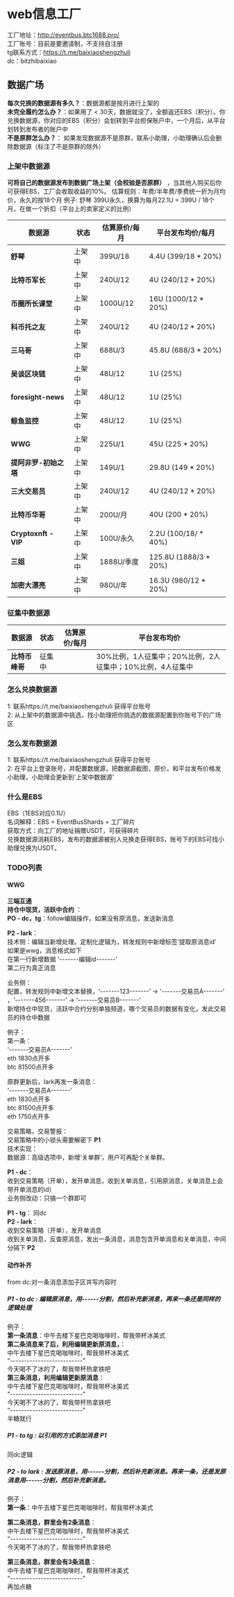 # web信息工厂
工厂地址：http://eventbus.btc1688.pro/ <br>
工厂账号：目前是要邀请制，不支持自注册 <br>
tg联系方式：https://t.me/baixiaoshengzhuli <br>
dc：bitzhibaixiao <br>
## 数据广场
**每次兑换的数据源有多久？**：数据源都是按月进行上架的  <br>
**未完全履约怎么办？**：如果用了 < 30天，数据就没了，全额返还EBS（积分）。你兑换数据源，你对应的EBS（积分）会划转到平台担保账户中，一个月后，从平台划转到发布者的账户中  <br>
**不是原群怎么办？**： 如果发现数据源不是原群，联系小助理，小助理确认后会删除数据源（标注了不是原群的除外）  <br>

### 上架中数据源
**可将自己的数据源发布到数据广场上架（会校验是否原群）** ，当其他人购买后你可获得EBS，工厂会收取收益的10%。
估算规则：年费/半年费/季费统一折为月均价，永久的按18个月
例子: 舒琴 399U永久，换算为每月22.1U = 399U  / 18个月，在做一个折扣（平台上的卖家定义的比例）

| 数据源              | 状态  | 估算原价/每月  | 平台发布均价/每月          |
| ------------------- | ---- | ------------- | --------------------------- |
| **舒琴**                | 上架中 | 399U/18       | 4.4U (399/18 * 20%)         |
| **比特币军长**          | 上架中 | 240U/12       | 4U (240/12 * 20%)           |
| **币圈所长课堂**        | 上架中 | 1000U/12      | 16U (1000/12 * 20%)         |
| **科币托之友**          | 上架中 | 240U/12       | 4U (240/12 * 20%)           |
| **三马哥**              | 上架中 | 688U/3        | 45.8U (688/3 * 20%)         |
| **吴谈区块链**          | 上架中 | 48U/12        | 1U (25%)                    |
| **foresight-news**     | 上架中 | 48U/12        | 1U (25%)                    |
| **鲸鱼监控**            | 上架中 | 48U/12        | 1U (25%)                    |
| **WWG**                | 上架中 | 225U/1        | 45U (225 * 20%)             |
| **提阿非罗-初始之塔**  | 上架中 | 149U/1        | 29.8U (149 * 20%)           |
| **三大交易员**          | 上架中 | 240U/12       | 4U (240/12 * 20%)           |
| **比特币华哥**          | 上架中 | 200U/月       | 40U (200 * 20%)             |
| **Cryptoxnft - VIP**   | 上架中 | 100U/永久     | 2.2U (100/18/ * 40%)        |
| **三姐**                | 上架中 | 1888U/季度    | 125.8U (1888/3 * 20%)       |
| **加密大漂亮**          | 上架中 | 980U/年       | 16.3U (980/12 * 20%)        |

### 征集中数据源
| 数据源  | 状态  | 估算原价/每月  | 平台发布均价  |
| ------- | ---- | ------------- | ------------- |
| **比特币峰哥** | 征集中 |  | 30%比例，1人征集中；20%比例，2人征集中；10%比例，4人征集中 |

### 怎么兑换数据源
1: 联系https://t.me/baixiaoshengzhuli 获得平台账号 <br>
2: 从上架中的数据源中挑选，找小助理把你挑选的数据源配置到你账号下的广场区 <br>

### 怎么发布数据源
1: 联系https://t.me/baixiaoshengzhuli 获得平台账号 <br>
2: 在平台上登录账号，并配置数据源，把数据源截图，原价，和平台发布价格发小助理，小助理会更新到‘上架中数据源’ <br>

### 什么是EBS
EBS（1EBS对应0.1U） <br>
名词解释：EBS = EventBusShards = 工厂碎片 <br>
获取方式：向工厂的地址捐赠USDT，可获得碎片 <br>
兑换数据源消耗EBS，发布的数据源被别人兑换走获得EBS，账号下的EBS可找小助理兑换为USDT。<br>

### TODO列表
#### WWG
**三端互通** <br>
**持仓中现货，活跃中合约** ： <br>
**PO - dc，tg**：follow编辑操作，如果没有原消息，发送新消息  <br>

**P2 - lark**：<br> 
技术侧：编辑当新增处理。定制化逻辑为，转发规则中新增标签‘提取原消息id’  <br>
如果是wwg，消息格式如下 <br>
在第一行新增数据 ‘-------编辑id-------’ <br>
第二行为真正消息  <br>

业务侧： <br>
配置，转发规则中新增文本替换，‘-------123-------’ -> ‘-------交易员A-------’ ，‘-------456-------’ -> ‘-------交易员B-------’  <br>
新增持仓中现货，活跃中合约分别单独频道，哪个交易员的数据有变化，发此交易员的持仓中数据  <br>

例子：<br>
第一条： <br>
‘-------交易员A-------’ <br>
eth 1830点开多 <br>
btc 81500点开多 <br>

原群更新后，lark再发一条消息： <br>
‘-------交易员A-------’ <br>
eth 1830点开多 <br>
btc 81500点开多 <br>
eth 1750点开多 <br>



交易策略，交易警报： <br>
交易策略中的小锁头需要解密下 **P1** <br>
技术实现：<br>
数据源：高级选项中，新增‘关单群’，用户可再配个关单群。

**P1 - dc**： <br>
收到交易策略（开单），发开单消息，收到关单消息，引用原消息，关单消息上会带开单消息的id） <br>
业务侧改动：只搞一个群即可<br>

**P1 - tg**： 同dc <br>
**P2 - lark**： <br>
收到交易策略（开单），发开单消息 <br>
收到关单消息，反查原消息，发出一条消息，消息包含开单消息和关单消息，中间分隔下 **P2** <br>


#### 动作补齐 <br>
from dc:对一条消息添加子区并写内容时 <br>

##### P1 - to dc : 编辑原消息，用------分割，然后补充新消息，再来一条还是同样的逻辑处理 <br>
例子： <br>
**第一条消息**：中午去楼下星巴克喝咖啡时，帮我带杯冰美式 <br>
**第二条消息来了后，利用编辑更新原消息，**： <br>
中午去楼下星巴克喝咖啡时，帮我带杯冰美式 <br>
“--------------------------” <br>
今天喝不了冰的了，帮我带杯热拿铁吧 <br>
**第三条消息，利用编辑更新原消息**： <br>
中午去楼下星巴克喝咖啡时，帮我带杯冰美式 <br>
“--------------------------” <br>
今天喝不了冰的了，帮我带杯热拿铁吧 <br>
“--------------------------” <br>
半糖就行 <br>

##### P1 - to tg : 以引用的方式添加消息 **P1** <br>
同dc逻辑 <br>

##### P2 - to lark : 发送原消息，用------分割，然后补充新消息。再来一条，还是发原消息用------分割，然后补充新消息。 <br>

例子：<br>
**第一条**：中午去楼下星巴克喝咖啡时，帮我带杯冰美式 <br>

**第二条消息，群里会有2条消息**： <br>
中午去楼下星巴克喝咖啡时，帮我带杯冰美式 <br>
“--------------------------” <br>
今天喝不了冰的了，帮我带杯热拿铁吧 <br>

**第三条消息，群里会有3条消息**： <br>
中午去楼下星巴克喝咖啡时，帮我带杯冰美式 <br>
“--------------------------” <br>
再加点糖 <br>











